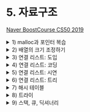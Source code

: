 # 5. 자료구조

[Naver BoostCourse CS50 2019](https://www.edwith.org/boostcourse-cs-050)

<details>
  <summary>1) malloc과 포인터 복습</summary>

# 학습 목표

포인터의 개념과 malloc 함수의 용법을 잘 이해할 수 있다.

# malloc과 포인터 복습

아래와 같은 main 함수 코드가 있다. 여기서 문제가 될 만한 지점을 발견해 보자

```c
#include <stdlib.h>

int main(void)
{
    int *x;
    int *y;

    x = malloc(sizeof(int));

    *x = 42;
    *y = 13;
}
```

main 함수 안의 첫 두 줄에서는 **포인터 x와 y**를 선언한다.

그리고 x에는 **malloc** 함수를 이용해서 int 자료형 크기에 해당하는 메모리를 할당한다.

그 다음에는 x와 y 포인터가 가리키는 지점에 각각 42와 13을 저장한다.

여기서 문제가 될 만한 부분은 \*y = 13이다. y는 포인터로만 선언되었을 뿐이지, 어디를 가리킬 지에 대해서는 아직 정의가 되지 않았다.

따라서 **초기화 되지 않은 \*y**는 프로그램 어딘가를 임의로 가리키고 있을 수도 있다.

따라서 그 곳에 13이라는 값을 저장하는 것이 오류를 발생시킬 수도 있는 것이다.

아래 코드와 같이 `y = x;`라는 코드를 더해주면, y는 x가 가리키는 곳과 동일한 곳을 가리키게 된다.

따라서 `*y = 13;`으로 저장하면 x가 가리키는 곳에도 동일하게 13으로 저장될 것이다.

```c
y = x;

*y = 13;
```

# 생각해보기

포인터를 초기화시키지 않고 값을 저장하면 어떤 오류가 발생할 수 있을까?

- 초기화되지 않는 포인터는 프로그램 어딘가를 임의로 가리키고 있을 수 있는데, 거기에는 쓰레기 값이 있다고 가정해야 된다. 이처럼 없거나 잘못된 주소에 접근하여 값을 저장하려 하면 메모리 문제가 일어날 수 있다.g

</details>

<details>
  <summary>2) 배열의 크기 조정하기</summary>
  
  # 학습 목표

배열의 크기를 조정하는 코드를 작성할 수 있다.

# 배열의 크기 조정하기

일정한 크기의 배열이 주어졌을 때, 그 크기를 키우려면 어떻게 해야 할까요?

단순하게 현재 배열이 저장되어 있는 메모리 위치의 바로 옆에 일정 크기의 메모리를 더 덧붙이면 되겠지만, 실제로는 다른 데이터가 저장되어 있을 확률이 높다.

따라서 안전하게 **새로운 공간에 큰 크기의 메모리를 다시 할당**하고 기존 배열의 값들을 하나씩 옮겨줘야 한다.

따라서 이런 작업은 **O(n)**, 즉 배열의 크기 n만큼의 실행 시간이 소요될 것이다.

이 과정을 아래 코드와 같이 나타낼 수 있다.

```c
#include <stdio.h>
#include <stdlib.h>

int main(void)
{
    //int 자료형 3개로 이루어진 list라는 포인터를 선언하고 메모리 할당
    int *list = malloc(3 * sizeof(int));

    //포인터가 잘 선언되었는지 확인
    if (list == NULL)
    {
        return 1;
    }

    //list 배열의 각 인덱스에 값 저장
    list[0] = 1;
    list[1] = 2;
    list[2] = 3;

    //int 자료형 4개 크기의 tmp 라는 포인터를 선언하고 메모리 할당
    int *tmp = malloc(4 * sizeof(int));

    if (tmp == NULL)
    {
        return 1;
    }

    //list 값을 tmp로 복사
    for (int i = 0; i < 3; i++)
    {
        tmp[i] = list[i];
    }

    //tmp 배열의 네 번째 값도 설정
    tmp[3] = 4;

    //list의 메모리를 초기화
    free(list);

    //list가 tmp와 같은 곳을 가리키도록 지정
    list = tmp;

    //새로운 배열 list의 값 확인
    for (int i = 0; i < 4; i++)
    {
        printf("%i\n", list[i]);
    }

    //list의 메모리 초기화
    free(list);
}
```

위와 동일한 작업을 **realloc** 이라는 함수를 이용해서 수행할 수도 있다.

```c
#include <stdio.h>
#include <stdlib.h>

int main(void)
{
    int *list = malloc(3 * sizeof(int));
    if (list == NULL)
    {
        return 1;
    }

    list[0] = 1;
    list[1] = 2;
    list[2] = 3;

    //tmp 포인터에 메모리를 할당하고 list의 값 복사
    int *tmp = realloc(list, 4 * sizeof(int));
    if (tmp == NULL)
    {
        return 1;
    }

    //list가 tmp와 같은 곳을 가리키도록 지정
    list = tmp;

    //새로운 list의 네 번째 값 저장
    list[3] = 4;

    //list의 값 확인
    for (int i = 0; i < 4; i++)
    {
        printf("%i\n", list[i]);
    }

    //list의 메모리 초기화
    free(list);
}
```

# 생각해보기

이미 할당된 메모리의 크기를 조절할 때 임시 메모리를 새로 할당해줘야 하는 이유는 무엇인가?

- 이미 메모리가 할당되어 있는 곳 주변을 이미 프로그램의 다른 부분에서 사용하고 있을 수 있기 때문에 메모리의 크기를 조정할 때에는 다른 주소에 새로 메모리를 할당해줘야 한다.

</details>

<details>
  <summary>3) 연결 리스트: 도입</summary>

# 학습 목표

연결 리스트의 정의를 설명할 수 있다.

# 연결 리스트

**데이터 구조**는 우리가 컴퓨터 메모리를 더 효율적으로 관리하기 위해 새로 정의하는 구조체이다.

일종의 메모리 레이아웃, 또는 지도라고 생각할 수 있다.

이번에는 데이터 구조 중 하나인 **연결 리스트**에 대해 알아보자.

**배열**에서는 각 인덱스의 값이 메모리 상에서 연이어 저장되어 있다.

하지만 꼭 그럴 필요가 있을까? 각 값이 메모리 상의 여러 군데 나뉘어져 있다고 하더라도 바로 다음 값의 **메모리 주소**만 기억하고 있다면 여전히 값을 연이어서 읽어들일 수 있다.

이를 '**연결 리스트**'라고 한다. 아래 그림과 같이 크기가 3인 연결 리스트는 각 인덱스의 메모리 주소에서 **자신의 값**과 함께 **바로 다음 값의 주소(포인터)**를 저장한다.

<img src="imgs/linkedList1.png" width="400">

연결 리스트의 가장 첫 번째 값인 1은 2의 메모리 주소를, 2는 3의 메모리 주소를 함께 저장하고 있다.

3은 다음 값이 없기 때문에 NULL (\0, 즉 0으로 채워진 값을 의미한다)을 다음 값의 주소로 저장한다.

연결 리스트는 아래 코드와 같이 간단한 구조체로 정의할 수 있다.

```c
typedef struct node // type name
{
	int number;
	struct node *next;
}
node; // alias
```

# 생각해보기

연결 리스트를 배열과 비교했을 때 장단점은 무엇이 있을까?

- 장점: 리스트의 크기를 유연하게 조절할 수 있다. (즉, 새로운 요소를 추가, 삭제, 수정하기가 용이하다).
- 단점: 값 뿐만 아니라 다음 값에 대한 주소까지도 함께 저장해야 하기 때문에 메모리 사용량이 늘어난다.

</details>

<details>
  <summary>4) 연결 리스트: 코딩</summary>

</details>

<details>
  <summary>5) 연결 리스트: 시연</summary>

</details>

<details>
  <summary>6) 연결 리스트: 트리</summary>

</details>

<details>
  <summary>7) 해시 테이블</summary>

</details>

<details>
  <summary>8) 트라이</summary>

</details>

<details>
  <summary>9) 스택, 큐, 딕셔너리</summary>

</details>
